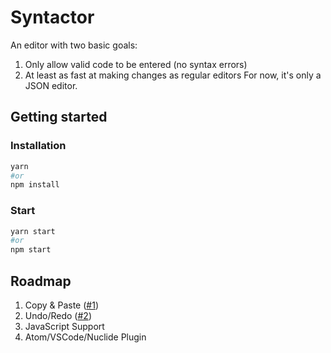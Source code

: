 # Syntactor

An editor with two basic goals:
1. Only allow valid code to be entered (no syntax errors)
2. At least as fast at making changes as regular editors
For now, it's only a JSON editor.

## Getting started

### Installation

```bash
yarn
#or
npm install
```

### Start

```bash
yarn start
#or
npm start
```

## Roadmap

1. Copy & Paste ([#1](../../issues/1))
2. Undo/Redo ([#2](../../issues/2))
3. JavaScript Support
4. Atom/VSCode/Nuclide Plugin
